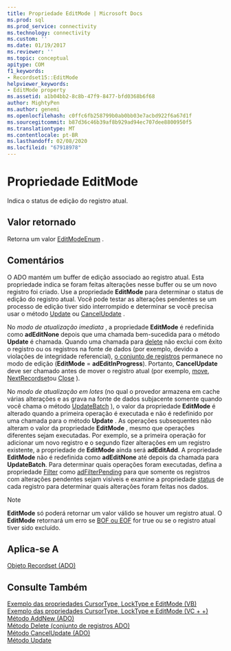 ```yaml
---
title: Propriedade EditMode | Microsoft Docs
ms.prod: sql
ms.prod_service: connectivity
ms.technology: connectivity
ms.custom: ''
ms.date: 01/19/2017
ms.reviewer: ''
ms.topic: conceptual
apitype: COM
f1_keywords:
- Recordset15::EditMode
helpviewer_keywords:
- EditMode property
ms.assetid: a1b04bb2-8c8b-47f9-8477-bfd0368b6f68
author: MightyPen
ms.author: genemi
ms.openlocfilehash: c0ffc6fb258799b0ab0bb03e7acbd922f6a67d1f
ms.sourcegitcommit: b87d36c46b39af8b929ad94ec707dee8800950f5
ms.translationtype: MT
ms.contentlocale: pt-BR
ms.lasthandoff: 02/08/2020
ms.locfileid: "67918978"
---
```

# <a name="editmode-property"></a>Propriedade EditMode
Indica o status de edição do registro atual.  
  
## <a name="return-value"></a>Valor retornado  
 Retorna um valor [EditModeEnum](../../../ado/reference/ado-api/editmodeenum.md) .  
  
## <a name="remarks"></a>Comentários  
 O ADO mantém um buffer de edição associado ao registro atual. Esta propriedade indica se foram feitas alterações nesse buffer ou se um novo registro foi criado. Use a propriedade **EditMode** para determinar o status de edição do registro atual. Você pode testar as alterações pendentes se um processo de edição tiver sido interrompido e determinar se você precisa usar o método [Update](../../../ado/reference/ado-api/update-method.md) ou [CancelUpdate](../../../ado/reference/ado-api/cancelupdate-method-ado.md) .  
  
 No *modo de atualização imediata* , a propriedade **EditMode** é redefinida como **adEditNone** depois que uma chamada bem-sucedida para o método **Update** é chamada. Quando uma chamada para [delete](../../../ado/reference/ado-api/delete-method-ado-recordset.md) não exclui com êxito o registro ou os registros na fonte de dados (por exemplo, devido a violações de integridade referencial), [o conjunto de registros](../../../ado/reference/ado-api/recordset-object-ado.md) permanece no modo de edição (**EditMode** = **adEditInProgress**). Portanto, **CancelUpdate** deve ser chamado antes de mover o registro atual (por exemplo, [move](../../../ado/reference/ado-api/move-method-ado.md), [NextRecordset](../../../ado/reference/ado-api/nextrecordset-method-ado.md)ou [Close](../../../ado/reference/ado-api/close-method-ado.md) ).  
  
 No *modo de atualização em lotes* (no qual o provedor armazena em cache várias alterações e as grava na fonte de dados subjacente somente quando você chama o método [UpdateBatch](../../../ado/reference/ado-api/updatebatch-method.md) ), o valor da propriedade **EditMode** é alterado quando a primeira operação é executada e não é redefinido por uma chamada para o método **Update** . As operações subsequentes não alteram o valor da propriedade **EditMode** , mesmo que operações diferentes sejam executadas. Por exemplo, se a primeira operação for adicionar um novo registro e o segundo fizer alterações em um registro existente, a propriedade de **EditMode** ainda será **adEditAdd**. A propriedade **EditMode** não é redefinida como **adEditNone** até depois da chamada para **UpdateBatch**. Para determinar quais operações foram executadas, defina a propriedade [Filter](../../../ado/reference/ado-api/filter-property.md) como [adFilterPending](../../../ado/reference/ado-api/filtergroupenum.md) para que somente os registros com alterações pendentes sejam visíveis e examine a propriedade [status](../../../ado/reference/ado-api/status-property-ado-recordset.md) de cada registro para determinar quais alterações foram feitas nos dados.  
  
> [!NOTE]
>  **EditMode** só poderá retornar um valor válido se houver um registro atual. O **EditMode** retornará um erro se [BOF ou EOF](../../../ado/reference/ado-api/bof-eof-properties-ado.md) for true ou se o registro atual tiver sido excluído.  
  
## <a name="applies-to"></a>Aplica-se A  
 [Objeto Recordset (ADO)](../../../ado/reference/ado-api/recordset-object-ado.md)  
  
## <a name="see-also"></a>Consulte Também  
 [Exemplo das propriedades CursorType, LockType e EditMode (VB)](../../../ado/reference/ado-api/cursortype-locktype-and-editmode-properties-example-vb.md)   
 [Exemplo das propriedades CursorType, LockType e EditMode (VC + +)](../../../ado/reference/ado-api/cursortype-locktype-and-editmode-properties-example-vc.md)   
 [Método AddNew (ADO)](../../../ado/reference/ado-api/addnew-method-ado.md)   
 [Método Delete (conjunto de registros ADO)](../../../ado/reference/ado-api/delete-method-ado-recordset.md)   
 [Método CancelUpdate (ADO)](../../../ado/reference/ado-api/cancelupdate-method-ado.md)   
 [Método Update](../../../ado/reference/ado-api/update-method.md)
